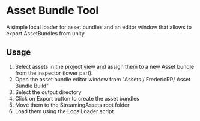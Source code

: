 # Asset Bundle Tool

A simple local loader for asset bundles and an editor window that allows to export AssetBundles from unity.

## Usage

1. Select assets in the project view and assign them to a new Asset bundle from the inspector (lower part).
2. Open the asset bundle editor window from "Assets / FredericRP/ Asset Bundle Build"
3. Select the output directory
4. Click on Export button to create the asset bundles
5. Move them to the StreamingAssets root folder
6. Load them using the LocalLoader script
